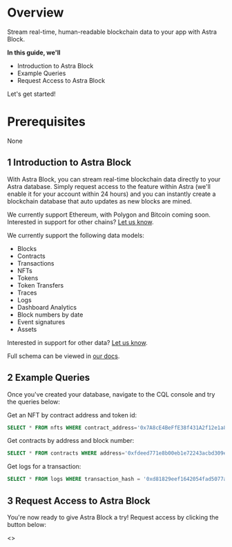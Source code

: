 # Overview
Stream real-time, human-readable blockchain data to your app with Astra Block.

**In this guide, we'll**
- Introduction to Astra Block
- Example Queries
- Request Access to Astra Block

Let's get started!

# Prerequisites
None

## 1 Introduction to Astra Block
With Astra Block, you can stream real-time blockchain data directly to your Astra database. Simply request access to the feature within Astra (we'll enable it for your account within 24 hours) and you can instantly create a blockchain database that auto updates as new blocks are mined.

We currently support Ethereum, with Polygon and Bitcoin coming soon. Interested in support for other chains? [Let us know](mailto:blockchain@datastax.com).

We currently support the following data models:
- Blocks
- Contracts
- Transactions
- NFTs
- Tokens
- Token Transfers
- Traces
- Logs
- Dashboard Analytics
- Block numbers by date
- Event signatures
- Assets

Interested in support for other data? [Let us know](mailto:blockchain@datastax.com).

Full schema can be viewed in [our docs](https://docs.datastax.com/en/astra-serverless/docs/block/overview.html).

## 2 Example Queries
Once you've created your database, navigate to the CQL console and try the queries below:

Get an NFT by contract address and token id:
```SQL
SELECT * FROM nfts WHERE contract_address='0x7A8cE4BeFfE38f431A2f12e1a8B7d7dAE62DF359' AND token_id='100';
```

Get contracts by address and block number:

```SQL
SELECT * FROM contracts WHERE address='0xfdeed771e8b00eb1e72243acbd309ed83ad45f6e' AND block_number=9578734;
```

Get logs for a transaction:
```SQL
SELECT * FROM logs WHERE transaction_hash = '0xd81829eef1642054fad5077a3ca234654771187af5c6dc3b8bd6a9d2ddc7078a' and block_number = 15832763 and log_index = 44;
```

## 3 Request Access to Astra Block
You're now ready to give Astra Block a try! Request access by clicking the button below:

<<launchRequestAstraBlock>>
